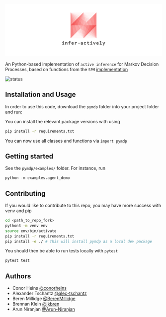 
<p align='center'>
  <a href='https://github.com/alec-tschantz/pymdp'>
    <img src='.github/logo.png' />
  </a> 
</p>

An Python-based implementation of `active inference` for Markov Decision Processes,
based on functions from the `SPM` [implementation](https://www.fil.ion.ucl.ac.uk/spm/doc/)


![status](https://img.shields.io/badge/status-development-orange)

## Installation and Usage

In order to use this code, download the `pymdp` folder into your project
folder and run:

You can install the relevant package versions with using
```bash
pip install -r requirements.txt
```
You can now use all classes and functions via `import pymdp`

## Getting started

See the `pymdp/examples/` folder. For instance, run
```python
python -m examples.agent_demo
```

## Contributing 

If you would like to contribute to this repo, you may have more success with venv and pip
```bash
cd <path_to_repo_fork>
python3 -m venv env
source env/bin/activate
pip install -r requirements.txt
pip install -e ./ # This will install pymdp as a local dev package
```

You should then be able to run tests locally with `pytest`
```bash
pytest test
```

## Authors

- Conor Heins [@conorheins](https://github.com/conorheins)
- Alexander Tschantz [@alec-tschantz](https://github.com/alec-tschantz)
- Beren Millidge [@BerenMillidge](https://github.com/BerenMillidge)
- Brennan Klein [@jkbren](https://github.com/jkbren)
- Arun Niranjan [@Arun-Niranjan](https://github.com/Arun-Niranjan)